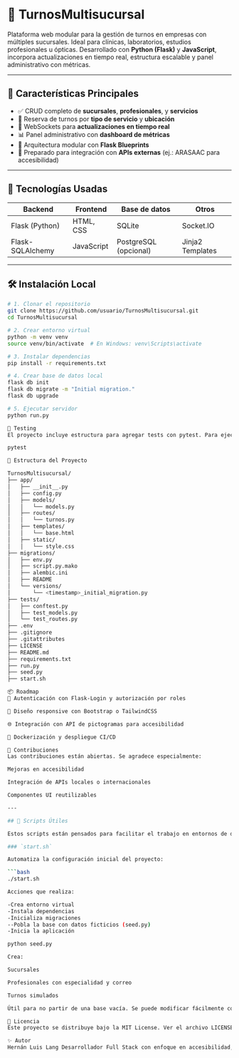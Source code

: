 # 🏥 TurnosMultisucursal

Plataforma web modular para la gestión de turnos en empresas con múltiples sucursales. Ideal para clínicas, laboratorios, estudios profesionales u ópticas. Desarrollado con **Python (Flask)** y **JavaScript**, incorpora actualizaciones en tiempo real, estructura escalable y panel administrativo con métricas.

---

## 🚀 Características Principales

- ✅ CRUD completo de **sucursales**, **profesionales**, y **servicios**
- 📅 Reserva de turnos por **tipo de servicio** y **ubicación**
- 🔁 WebSockets para **actualizaciones en tiempo real**
- 📊 Panel administrativo con **dashboard de métricas**
- 🔧 Arquitectura modular con **Flask Blueprints**
- 🔌 Preparado para integración con **APIs externas** (ej.: ARASAAC para accesibilidad)

---

## 🧩 Tecnologías Usadas

| Backend         | Frontend     | Base de datos | Otros           |
|----------------|--------------|---------------|-----------------|
| Flask (Python) | HTML, CSS    | SQLite        | Socket.IO       |
| Flask-SQLAlchemy | JavaScript | PostgreSQL (opcional) | Jinja2 Templates |

---

## 🛠️ Instalación Local

```bash
# 1. Clonar el repositorio
git clone https://github.com/usuario/TurnosMultisucursal.git
cd TurnosMultisucursal

# 2. Crear entorno virtual
python -m venv venv
source venv/bin/activate  # En Windows: venv\Scripts\activate

# 3. Instalar dependencias
pip install -r requirements.txt

# 4. Crear base de datos local
flask db init
flask db migrate -m "Initial migration."
flask db upgrade

# 5. Ejecutar servidor
python run.py

🧪 Testing
El proyecto incluye estructura para agregar tests con pytest. Para ejecutar los tests:

pytest

📁 Estructura del Proyecto

TurnosMultisucursal/
├── app/
│   ├── __init__.py
│   ├── config.py
│   ├── models/
│   │   └── models.py
│   ├── routes/
│   │   └── turnos.py
│   ├── templates/
│   │   └── base.html
│   ├── static/
│   │   └── style.css
├── migrations/
│   ├── env.py
│   ├── script.py.mako
│   ├── alembic.ini
│   ├── README
│   └── versions/
│       └── <timestamp>_initial_migration.py
├── tests/
│   ├── conftest.py
│   ├── test_models.py
│   └── test_routes.py
├── .env
├── .gitignore
├── .gitattributes
├── LICENSE
├── README.md
├── requirements.txt
├── run.py
├── seed.py
├── start.sh

📦 Roadmap
🧠 Autenticación con Flask-Login y autorización por roles

📱 Diseño responsive con Bootstrap o TailwindCSS

🌐 Integración con API de pictogramas para accesibilidad

🧩 Dockerización y despliegue CI/CD

🤝 Contribuciones
Las contribuciones están abiertas. Se agradece especialmente:

Mejoras en accesibilidad

Integración de APIs locales o internacionales

Componentes UI reutilizables

---

## 🧰 Scripts Útiles

Estos scripts están pensados para facilitar el trabajo en entornos de desarrollo o despliegue inicial.

### `start.sh`

Automatiza la configuración inicial del proyecto:

```bash
./start.sh

Acciones que realiza:

-Crea entorno virtual
-Instala dependencias
-Inicializa migraciones
--Pobla la base con datos ficticios (seed.py)
-Inicia la aplicación

python seed.py

Crea:

Sucursales

Profesionales con especialidad y correo

Turnos simulados

Útil para no partir de una base vacía. Se puede modificar fácilmente con tus propios datos o integrarlo con fixtures más complejos

🧾 Licencia
Este proyecto se distribuye bajo la MIT License. Ver el archivo LICENSE para más detalles.

✨ Autor
Hernán Luis Lang Desarrollador Full Stack con enfoque en accesibilidad, modularidad y soluciones escalables.
